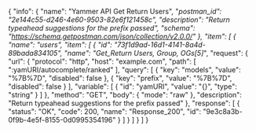 {
  "info": {
    "name": "Yammer API Get Return Users",
    "_postman_id": "2e144c55-d246-4e60-9503-82e6f121458c",
    "description": "Return typeahead suggestions for the prefix passed",
    "schema": "https://schema.getpostman.com/json/collection/v2.0.0/"
  },
  "item": [
    {
      "name": "users",
      "item": [
        {
          "id": "73f1d9ad-16d1-4141-8a4d-89bada834105",
          "name": "Get_Return Users, Group, OGs[5]_",
          "request": {
            "url": {
              "protocol": "http",
              "host": "example.com",
              "path": [
                ":yamURI/autocomplete/ranked"
              ],
              "query": [
                {
                  "key": "models",
                  "value": "%7B%7D",
                  "disabled": false
                },
                {
                  "key": "prefix",
                  "value": "%7B%7D",
                  "disabled": false
                }
              ],
              "variable": [
                {
                  "id": "yamURI",
                  "value": "{}",
                  "type": "string"
                }
              ]
            },
            "method": "GET",
            "body": {
              "mode": "raw"
            },
            "description": "Return typeahead suggestions for the prefix passed"
          },
          "response": [
            {
              "status": "OK",
              "code": 200,
              "name": "Response_200",
              "id": "9e3c8a3b-0f9b-4e5f-8155-0d0995354196"
            }
          ]
        }
      ]
    }
  ]
}
